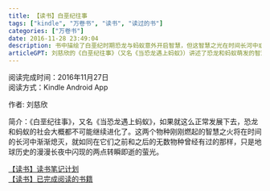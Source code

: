 ```yaml
---
title: 【读书】白垩纪往事
tags: ["kindle", "万卷书", "读书", "读过的书"]
categories: ["万卷书"]
date: 2016-11-28 23:49:04
description: 书中描绘了白垩纪时期恐龙与蚂蚁意外开启智慧，但这智慧之光在时间长河中或许注定短暂熄灭。
articleGPT: 刘慈欣的《白垩纪往事》（又名《当恐龙遇上蚂蚁》）讲述了恐龙和蚂蚁萌发的智慧之火，最终在漫长地球历史中走向熄灭，成为转瞬即逝的短暂闪光。
---
```


阅读完成时间：2016年11月27日  
阅读方式：Kindle Android App  
  
作者: 刘慈欣

简介：《白垩纪往事》，又名《当恐龙遇上蚂蚁》，如果就这么正常发展下去，恐龙和蚂蚁的社会大概都不可能继续进化了。这两个物种刚刚燃起的智慧之火将在时间的长河中渐渐熄灭，就如同在它们之前和之后的无数物种曾经有过的那样，只是地球历史的漫漫长夜中闪现的两点转瞬即逝的萤光。

[【读书】读书笔记计划](/posts/2016/1114/reading-plan)  
[【读书】已完成阅读的书籍](/posts/2017/0315/reading-done)

